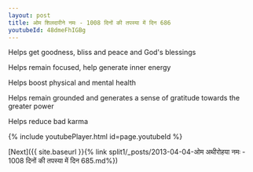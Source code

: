 ```yaml
---
layout: post
title: ओम शिलदारीने नमः - 1008 दिनों की तपस्या में दिन 686
youtubeId: 48dmeFhIGBg
---
```

 
 
Helps get goodness, bliss and peace and God's blessings
 
Helps remain focused, help generate inner energy 
 
Helps boost physical and mental health 
 
Helps remain grounded and generates a sense of gratitude towards the greater power 
 
Helps reduce bad karma
 
 
 
 


{% include youtubePlayer.html id=page.youtubeId %}
 
[Next]({{ site.baseurl }}{% link  split1/_posts/2013-04-04-ओम अथीरोहया नमः - 1008 दिनों की तपस्या में दिन 685.md%})
 
